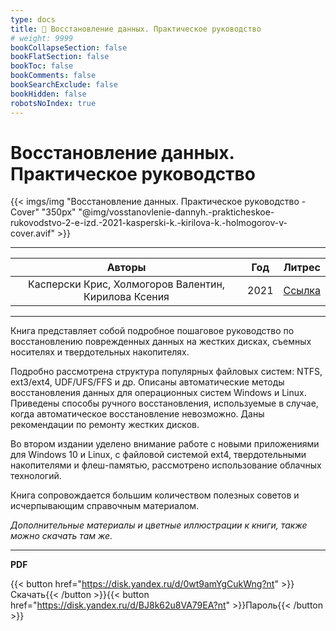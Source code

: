 ```yaml
---
type: docs
title: 🔷 Восстановление данных. Практическое руководство
# weight: 9999
bookCollapseSection: false
bookFlatSection: false
bookToc: false
bookComments: false
bookSearchExclude: false
bookHidden: false
robotsNoIndex: true
---
```


# Восстановление данных. Практическое руководство

{{< imgs/img "Восстановление данных. Практическое руководство - Cover" "350px" "@img/vosstanovlenie-dannyh.-prakticheskoe-rukovodstvo-2-e-izd.-2021-kasperski-k.-kirilova-k.-holmogorov-v-cover.avif" >}}

---

|                        Авторы                        | Год  |                                                      Литрес                                                      |
| :--------------------------------------------------: | :--: | :--------------------------------------------------------------------------------------------------------------: |
| Касперски Крис, Холмогоров Валентин, Кирилова Ксения | 2021 | [Ссылка](https://www.litres.ru/book/kris-kasperski/vosstanovlenie-dannyh-prakticheskoe-rukovodstvo-67726755/?nt) |

---

Книга представляет собой подробное пошаговое руководство по восстановлению поврежденных данных на жестких дисках, съемных носителях и твердотельных накопителях.

Подробно рассмотрена структура популярных файловых систем: NTFS, ext3/ext4, UDF/UFS/FFS и др. Описаны автоматические методы восстановления данных для операционных систем Windows и Linux. Приведены способы ручного восстановления, используемые в случае, когда автоматическое восстановление невозможно. Даны рекомендации по ремонту жестких дисков.

Во втором издании уделено внимание работе с новыми приложениями для Windows 10 и Linux, с файловой системой ext4, твердотельными накопителями и флеш-памятью, рассмотрено использование облачных технологий.

Книга сопровождается большим количеством полезных советов и исчерпывающим справочным материалом.

_Дополнительные материалы и цветные иллюстрации к книги, также можно скачать там же._

---

**PDF**

{{< button href="https://disk.yandex.ru/d/0wt9amYgCukWng?nt" >}}Скачать{{< /button >}}{{< button href="https://disk.yandex.ru/d/BJ8k62u8VA79EA?nt" >}}Пароль{{< /button >}}
